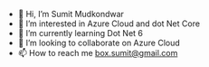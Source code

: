 - 👋 Hi, I’m Sumit Mudkondwar
- 👀 I’m interested in Azure Cloud and dot Net Core
- 🌱 I’m currently learning Dot Net 6
- 💞️ I’m looking to collaborate on Azure Cloud
- 📫 How to reach me box.sumit@gmail.com

<!---
sumitmudkondwar/sumitmudkondwar is a ✨ special ✨ repository because its `README.md` (this file) appears on your GitHub profile.
You can click the Preview link to take a look at your changes.
--->

